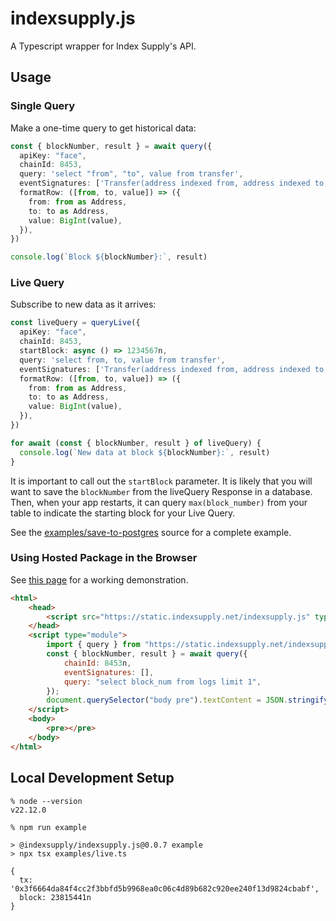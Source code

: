# indexsupply.js

A Typescript wrapper for Index Supply's API.

## Usage


### Single Query

Make a one-time query to get historical data:

```typescript
const { blockNumber, result } = await query({
  apiKey: "face",
  chainId: 8453,
  query: 'select "from", "to", value from transfer',
  eventSignatures: ['Transfer(address indexed from, address indexed to, uint256 value)'],
  formatRow: ([from, to, value]) => ({
    from: from as Address,
    to: to as Address,
    value: BigInt(value),
  }),
})

console.log(`Block ${blockNumber}:`, result)
```

### Live Query

Subscribe to new data as it arrives:

```typescript
const liveQuery = queryLive({
  apiKey: "face",
  chainId: 8453,
  startBlock: async () => 1234567n,
  query: 'select from, to, value from transfer',
  eventSignatures: ['Transfer(address indexed from, address indexed to, uint256 value)'],
  formatRow: ([from, to, value]) => ({
    from: from as Address,
    to: to as Address,
    value: BigInt(value),
  }),
})

for await (const { blockNumber, result } of liveQuery) {
  console.log(`New data at block ${blockNumber}:`, result)
}
```

It is important to call out the `startBlock` parameter. It is likely that you will want to save the
`blockNumber` from the liveQuery Response in a database. Then, when your app restarts, it can query
`max(block_number)` from your table to indicate the starting block for your Live Query.

See the [examples/save-to-postgres](examples/save-to-postgres/src/index.ts) source for a complete example.


### Using Hosted Package in the Browser

See [this page](https://indexsupply.github.io/indexsupply.js/examples/index.html) for a working demonstration.

```html
<html>
    <head>
        <script src="https://static.indexsupply.net/indexsupply.js" type="module"></script>
    </head>
    <script type="module">
        import { query } from "https://static.indexsupply.net/indexsupply.js";
        const { blockNumber, result } = await query({
            chainId: 8453n,
            eventSignatures: [],
            query: "select block_num from logs limit 1",
        });
        document.querySelector("body pre").textContent = JSON.stringify({ blockNumber, result });
    </script>
    <body>
        <pre></pre>
    </body>
</html>
```

## Local Development Setup

```
% node --version
v22.12.0

% npm run example

> @indexsupply/indexsupply.js@0.0.7 example
> npx tsx examples/live.ts

{
  tx: '0x3f6664da84f4cc2f3bbfd5b9968ea0c06c4d89b682c920ee240f13d9824cbabf',
  block: 23815441n
}
```
